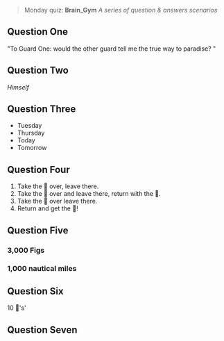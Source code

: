 > Monday quiz: **Brain_Gym**
> _A series of question & answers scenarios_

## Question One
"To Guard One: would the other guard tell me the true way to paradise? "

## Question Two
_Himself_

## Question Three
* Tuesday
* Thursday
* Today
* Tomorrow

## Question Four
1. Take the :chicken: over, leave there.
1. Take the :corn: over and leave there, return with the :chicken:.
1. Take the :wolf: over leave there.
1. Return and get the :chicken:!

## Question Five
### 3,000 Figs
### 1,000 nautical miles


## Question Six
10 :apple:'s'

## Question Seven
